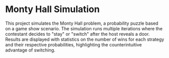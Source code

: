 # Monty Hall Simulation

This project simulates the Monty Hall problem, a probability puzzle based on a game show scenario. The simulation runs multiple iterations where the contestant decides to "stay" or "switch" after the host reveals a door. Results are displayed with statistics on the number of wins for each strategy and their respective probabilities, highlighting the counterintuitive advantage of switching.